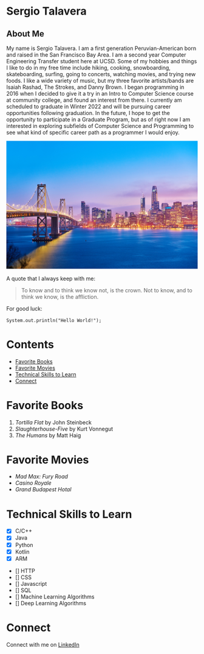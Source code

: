 # Sergio Talavera
## About Me
My name is Sergio Talavera. I am a first generation Peruvian-American born and raised in the San Francisco Bay Area. I am a second year Computer Engineering Transfer student here at UCSD. Some of my hobbies and things I like to do in my free time include hiking, cooking, snowboarding, skateboarding, surfing, going to concerts, watching movies, and trying new foods. I like a wide variety of music, but my three favorite artists/bands are Isaiah Rashad, The Strokes, and Danny Brown. I began programming in 2016 when I decided to give it a try in an Intro to Computer Science course at community college, and found an interest from there. I currently am scheduled to graduate in Winter 2022 and will be pursuing career opportunities following graduation. In the future, I hope to get the opportunity to participate in a Graduate Program, but as of right now I am interested in exploring subfields of Computer Science and Programming to see what kind of specific career path as a programmer I would enjoy.


![San Francisco Bay Area](sf_bay_area.jpg)


A quote that I always keep with me:
> To know and to think we know not, is the crown. Not to know, and to think we know, is the affliction.

For good luck:
```
System.out.println("Hello World!");
```

# Contents
- [Favorite Books](#favorite-books)
- [Favorite Movies](#favorite-movies)
- [Technical Skills to Learn](#technical-skills-to-learn)
- [Connect](#connect)

# Favorite Books
1. *Tortilla Flat* by John Steinbeck
2. *Slaughterhouse-Five* by Kurt Vonnegut
3. *The Humans* by Matt Haig

# Favorite Movies
- *Mad Max: Fury Road*
- *Casino Royale*
- *Grand Budapest Hotal*

# Technical Skills to Learn
- [x] C/C++
- [x] Java
- [x] Python
- [x] Kotlin
- [x] ARM 
- [] HTTP
- [] CSS
- [] Javascript
- [] SQL
- [] Machine Learning Algorithms
- [] Deep Learning Algorithms

# Connect
Connect with me on [LinkedIn](https://www.linkedin.com/in/sergio-talavera)


